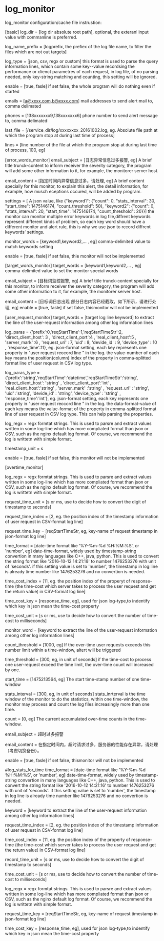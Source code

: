 # log_monitor
log_monitor configuration/cache file instrustion:

[basic]
log_dir = [log dir absolute root path], optional, the exteranl input value with commanline is preferred.

log_name_prefix = [logprefix, the prefiex of the log file name, to filter the files which are not out targets]

log_type = [json, csv, regx or custom] this format is used to parse the query information lines, which contain some key--value recordsing the performance or clienct parametres of each request, in log file, of no parsing needed, only key-string matching and counting, this setting will be ignored.

enable = [true, fasle] if set false, the whole program will do nothing  even if started

emails = [a@xxxx.com,b@xxxx.com] mail addresses to send alert mail to, comma delimated

phones = [138xxxxxxx9,138xxxxxxx6] phone number to send alert message to, comma delimated

last_file = [/service_dir/log/xxxxxxxx_20161002.log, eg. Absolute file path at which the program stop at during last time of process]

lines = [line number of the file  at which the program stop at during last time of process, 100, eg]

[error_words_monitor]
email_subject = [日志异常信息过多报警, eg] A brief title trunck-content to inform receiver the severity category, the program will add some other information to it, for example, the monitorer server host.

email_content = [指定时间内异常信息过多，请处理, eg] A brief content specially for this monitor, to explain this alert, the detail information, for example, how musch eceptions occured, will be added by program.

settings = [ A json value, like {"keyword1": {"count": 0, "stats_interval": 30, "start_time": 1475146174, "count_threshold": 50}, "keyword2": {"count": 0, "stats_interval": 20, "start_time": 1475146174, "count_threshold": 20}}] the monitor can monitor  multiple error keywords in log file,diffrent keywords represent different kinds of problem, so each key word should have a different monitor and alert rule, this is why we use json to record diffrent keywords' settings.

monitor_words = [keyword1,keyword2,... , eg] comma-delimited value to match keywords setting

enable = [true, fasle] if set false, thie monitor will not be implemented

[target_words_monitor]
target_words =  [keyword1,keyword2,... , eg] comma-delimited value to set the monitor special words

email_subject = [目标词监控报警, eg] A brief title trunck-content specially for this monitor, to inform receiver the severity category, the program will add some other information to it, for example, the monitorer server host.

email_content = [目标词日志出现 部分日志内容已经截取，如下所示，请进行处理, eg]
enable = [true, fasle] if set false, thismonitor will not be implemented

[user_request_monitor]
target_words = [target log line keyword] to extract the line of the user-request information among other log information lines

log_paras = {'prefix':0,'reqStartTime':1,'reqStartTimeStr':2, 'direct_client_host': 3 , 'direct_client_port':4 , 'real_client_host':5 , 'server_mark' :6 , 'request_uri' : 7, 'uid' : 8, 'devide_id' : 9, 'device_type' : 10 , 'response_time':11}, eg. json-format setting, each key represents one property in "user request reocord line " in the log. the value-number of each key means the position(column) index of the property in comma-splitted format line of user request in CSV log type.

log_paras_type = {'prefix':'string','reqStartTime':'datetime','reqStartTimeStr':'string', 'direct_client_host': 'string' , 'direct_client_port':'int' , 'real_client_host':'string' , 'server_mark' :'string' , 'request_uri' : 'string', 'uid' :'string', 'devide_id' : 'string', 'device_type' : 'string' , 'response_time':'int'}, eg. json-format setting, each key represents one property in "user request reocord line " in the log. the data-format-value of each key means the value-format of the property in comma-splitted format line of user request in CSV log type.  This can help parsing the properties. 

log_regx = regx formtat strings. This is used to parsre and extract values written in some  log-line which has more compliated format than json or CSV, such as  the nginx default log format. Of course, we recommend the log is writtetn with simple format.  

timestamp_unit = s

enable = [true, fasle] if set false, this monitor will not be implemented

[overtime_monitor]

log_regx = regx formtat strings. This is used to parsre and extract values written in some  log-line which has more compliated format than json or CSV, such as  the nginx default log format. Of course, we recommend the log is writtetn with simple format.  

request_time_unit = [s or ms, use to decide how to convert the digit of timestamp to seconds]

request_time_index = [2, eg. the position index of the timestamp information of user request in CSV-format log line]

request_time_key = [reqStartTimeStr, eg, key-name of request timestamp in json-format 
log line]

time_format = [date-time format like '%Y-%m-%d %H:%M:%S', or 'number', eg] 
date-time-format, widely used by timestamp-string convertion in many languages like C++, java, python. This is used to convert the string format like '2016-10-12 14:21:16' to number 1476253276 with unit of 'seconds'. if this setting value is set to 'number', the timestamp in log line is already time number like 1476253276 and no convertion is needed.

time_cost_index =  [11, eg. the position index of the properyt of response-time (the time-cost which server takes to process the user request and get the return value) in CSV-format log line]

time_cost_key = [response_time, eg], used for json log-type,to indentify which key in json mean the time-cost property

time_cost_unit = [s or ms, use to decide how to convert the number of time-cost to milliseconds]

monitor_word = [keyword to extract the line of the user-request information among other log information lines]

count_threshold = [1000, eg] If the over-time user requests exceeds this number limit within a time-window, altert will be triggered

time_threshold = [300, eg, in unit of seconds] if the time-cost to process  one user-request exceed the time limit, the over-time count will increased by one.

start_time = [1475213564, eg] The start time-stamp number of one time-window

stats_interval = [300, eg, in unit of seconds] stats_inrterval is the time window of the monitor to do the statistics, within one time-window, the monitor may process and count the log files increasingly more than one time.

count = [0, eg] The current accumulated over-time counts in the time-window.

email_subject = 超时过多报警

email_content = 在指定时间内，超时请求过多，服务器的性能存在异常，请处理（考虑切换备份）。

enable = [true, fasle] if set false, thismonitor will not be implemented


#log_stats_for_time
time_format = [date-time format like '%Y-%m-%d %H:%M:%S', or 'number', eg] date-time-format, widely used by timestamp-string convertion in many languages like C++, java, python. This is used to convert the string format like '2016-10-12 14:21:16' to number 1476253276 with unit of 'seconds'. if this setting value is set to 'number', the timestamp in log line is already time number like 1476253276 and no convertion is needed.

keyword = [keyword to extract the line of the user-request information among other log information lines]

request_time_index = [2, eg. the position index of the timestamp information of user request in CSV-format log line]

time_cost_index =  [11, eg. the position index of the property of response-time (the time-cost which server takes to process the user request and get the return value) in CSV-format log line]

record_time_unit = [s or ms, use to decide how to convert the digit of timestamp to seconds]

time_cost_unit = [s or ms, use to decide how to convert the number of time-cost to milliseconds]

log_regx = regx formtat strings. This is used to parsre and extract values written in some  log-line which has more compliated format than json or CSV, such as  the nginx default log format. Of course, we recommend the log is writtetn with simple format.  

request_time_key = [reqStartTimeStr, eg, key-name of request timestamp in json-format 
log line]

time_cost_key = [response_time, eg], used for json log-type,to indentify which key in json mean the time-cost property

